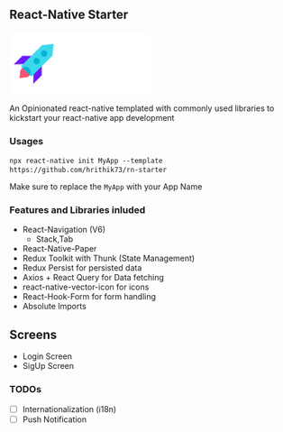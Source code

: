 ## React-Native Starter

![Logo](./template/src/assets/images/logo.png)

An Opinionated react-native templated with commonly used libraries to kickstart your react-native app development

### Usages

```
npx react-native init MyApp --template https://github.com/hrithik73/rn-starter
```

Make sure to replace the `MyApp` with your App Name

### Features and Libraries inluded

- React-Navigation (V6)
  - Stack,Tab
- React-Native-Paper
- Redux Toolkit with Thunk (State Management)
- Redux Persist for persisted data
- Axios + React Query for Data fetching
- react-native-vector-icon for icons
- React-Hook-Form for form handling
- Absolute Imports

## Screens

- Login Screen
- SigUp Screen

### TODOs

- [ ] Internationalization (i18n)
- [ ] Push Notification
